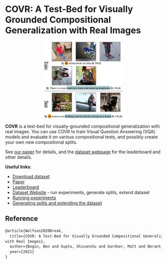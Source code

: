 # COVR: A Test-Bed for Visually Grounded Compositional Generalization with Real Images

<!-- https://github.com/ElectricRCAircraftGuy/eRCaGuy_hello_world/blob/master/markdown/github_readme_center_and_align_images.md -->
<!-- <img src="assets/figure.png" style="margin-left:auto; margin-right:auto; display:block"/> -->
<p align="center" width="100%">
    <img width="50%" src="assets/images/covr-example.png">
</p>

**COVR** is a test-bed for visually-grounded compositional generalization with real images. You can use COVR to train Visual Question Answering (VQA) models and evaluate it on various compositional tests, and possibly create your own new compositional splits.

See [our paper](paper) for details, and the [dataset webpage](website) for the leaderboard and other details.

**Useful links**:

* [Download dataset](download)
* [Paper](paper)
* [Leaderboard](leaderboard)
* [Dataset Website](website) - run experiments, generate splits, extend dataset
* [Running experiments]()
* [Generating splits and extending the dataset]()

## Reference

```markdown
@article{Wolfson2020Break,
  title={COVR: A Test-Bed for Visually Grounded Compositional Generalization
with Real Images},
  author={Bogin, Ben and Gupta, Shivanshu and Gardner, Matt and Berant, Jonathan},
  year={2021}
}
```

[download]: https://github.com/benbogin/covr-dataset
[website]: https:shivanshu.github.io/covr
[repo]: https://github.com/benbogin/covr-dataset
[paper]: https://arxiv.org/
[leaderboard]: https:shivanshu.github.io/covr/#leaderboard
